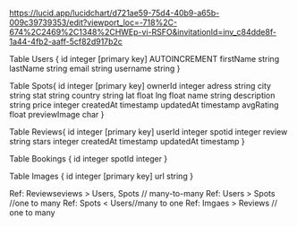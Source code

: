 https://lucid.app/lucidchart/d721ae59-75d4-40b9-a65b-009c39739353/edit?viewport_loc=-718%2C-674%2C2469%2C1348%2CHWEp-vi-RSFO&invitationId=inv_c84dde8f-1a44-4fb2-aaff-5cf82d917b2c



Table Users {
  id integer [primary key] AUTOINCREMENT
  firstName string
  lastName string
  email string
  username string
}

Table Spots{
id integer  [primary key]
ownerId integer
adress string
city string
stat string
country string
lat float
lng float
name string
description string
price integer
createdAt timestamp
updatedAt timestamp
avgRating float
previewImage char
}

Table Reviews{
  id integer [primary key]
  userId integer
  spotid integer
  review string
  stars integer
  createdAt timestamp
  updatedAt timestamp
}

Table Bookings {
  id integer
  spotId integer
}

Table Images {
  id integer [primary key]
  url string
}

Ref: Reviewseviews > Users, Spots // many-to-many
Ref: Users > Spots //one to many
Ref: Spots < Users//many to one
Ref: Imgaes > Reviews // one to many

